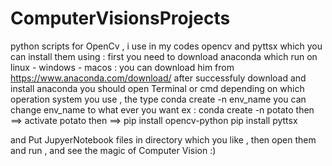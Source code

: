 # ComputerVisionsProjects
python scripts for OpenCv , i use in my codes opencv and pyttsx which you can install them using :
first you need to download anaconda which run on linux - windows - macos :
you can download him from https://www.anaconda.com/download/
after successfuly download and install anaconda you should open Terminal or cmd depending on which operation system you use ,
the type conda create -n env_name
you can change env_name to what ever you want ex : conda create -n potato
then ==> activate potato
then ==>
pip install opencv-python
pip install pyttsx

and Put JupyerNotebook files in directory which you like , then open them and run ,
and see the magic of Computer Vision :)
